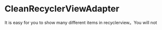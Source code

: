 # CleanRecyclerViewAdapter
It is easy for you to show many different items in recyclerview。You will not
